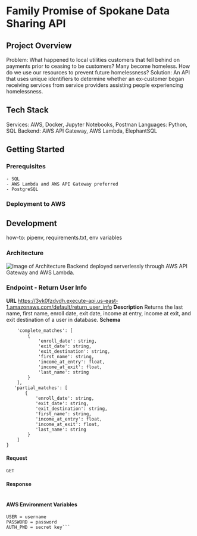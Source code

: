 # Family Promise of Spokane Data Sharing API
## Project Overview
Problem: What happened to local utilities customers that fell behind on payments prior to ceasing to be customers? Many become homeless. How do we use our resources to prevent future homelessness?
Solution: An API that uses unique identifiers to determine whether an ex-customer began receiving services from service providers assisting people experiencing homelessness.
## Tech Stack
Services: AWS, Docker, Jupyter Notebooks, Postman
Languages: Python, SQL
Backend: AWS API Gateway, AWS Lambda, ElephantSQL

## Getting Started
### Prerequisites
    - SQL
    - AWS Lambda and AWS API Gateway preferred
    - PostgreSQL

### Deployment to AWS
## Development
how-to: pipenv, requirements.txt, env variables
### Architecture
![Image of Architecture](https://github.com/serinamarie/family_promise_data_sharing/images/fampromarch.png)
Backend deployed serverlessly through AWS API Gateway and AWS Lambda.
### Endpoint - Return User Info
**URL**
https://3yk0fzdvdh.execute-api.us-east-1.amazonaws.com/default/return_user_info
**Description**
Returns the last name, first name, enroll date, exit date, income at entry, income at exit, and exit destination of a user in database.
**Schema**
```{
    'complete_matches': [
        {
            'enroll_date': string,
            'exit_date': string,
            'exit_destination': string,
            'first_name': string,
            'income_at_entry': float,
            'income_at_exit': float,
            'last_name': string
        }
    ],
   'partial_matches': [
       {
           'enroll_date': string,
           'exit_date': string,
           'exit_destination': string,
           'first_name': string,
           'income_at_entry': float,
           'income_at_exit': float,
           'last_name': string
        }
    ]
}
```
#### Request
    GET 
#### Response
```json
```
#### AWS Environment Variables
```HOST = database URL
USER = username
PASSWORD = password
AUTH_PWD = secret key```